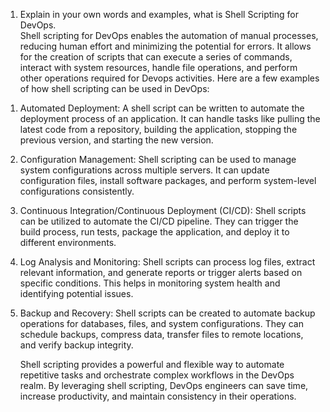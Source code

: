 1. Explain in your own words and examples, what is Shell Scripting for DevOps.\
    Shell scripting for DevOps enables the automation of manual processes, reducing human effort and minimizing the potential for errors. It allows for the creation       of scripts that can execute a series of commands, interact with system resources, handle file operations, and perform other operations required for Devops
    activities.
Here are a few examples of how shell scripting can be used in DevOps:
1) Automated Deployment: A shell script can be written to automate the deployment process of an application. It can handle tasks like pulling the latest code from a      repository, building the application, stopping the previous version, and starting the new version.
2) Configuration Management: Shell scripting can be used to manage system configurations across multiple servers. It can update configuration files, install software     packages, and perform system-level configurations consistently.
3) Continuous Integration/Continuous Deployment (CI/CD): Shell scripts can be utilized to automate the CI/CD pipeline. They can trigger the build process, run tests,     package the application, and deploy it to different environments.
4) Log Analysis and Monitoring: Shell scripts can process log files, extract relevant information, and generate reports or trigger alerts based on specific               conditions. This helps in monitoring system health and identifying potential issues.
5) Backup and Recovery: Shell scripts can be created to automate backup operations for databases, files, and system configurations. They can schedule backups,            compress data, transfer files to remote locations, and verify backup integrity.

   Shell scripting provides a powerful and flexible way to automate repetitive tasks and orchestrate complex workflows in the DevOps realm. By leveraging shell          scripting, DevOps engineers can save time, increase productivity, and maintain consistency in their operations.
